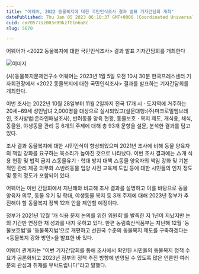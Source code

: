```yaml
---
title: "어웨어, 2022 동물복지에 대한 국민인식조사 결과 발표 기자간담회 개최"
datePublished: Thu Jan 05 2023 06:10:37 GMT+0000 (Coordinated Universal Time)
cuid: cm70577sz003r09kzft1n6u8c
slug: 5070

---
```



어웨어가 <2022 동물복지에 대한 국민인식조사> 결과 발표 기자간담회를 개최한다

![이미지](https://cdn.hashnode.com/res/hashnode/image/upload/v1739257819745/7312a844-455d-4242-834b-8aa8fe1e8bb0.jpeg)

(사)동물복지문제연구소 어웨어는 2023년 1월 5일 오전 10시 30분 한국프레스센터 기자회견장에서 <2022 동물복지에 대한 국민인식조사> 결과를 발표하는 기자간담회를 개최한다.

이번 조사는 2022년 10월 28일부터 11월 2일까지 전국 17개 시ㆍ도지역에 거주하는 20세~69세 성인남녀 2,000명을 대상으로 실시되었고(설문대행:(주)마크로밀엠브레인, 조사방법:온라인패널조사), 반려동물 양육 현황, 동물보호ㆍ복지 제도, 개식용, 채식, 동물원, 야생동물 관리 등 6개의 주제에 대해 총 93개 문항을 설문, 분석한 결과를 담고 있다.

조사 결과 동물복지에 대한 시민인식이 향상되었으며 2021년 조사에 비해 동물 양육자의 책임 강화를 요구하는 목소리가 높아진 것으로 나타났다. 이번 조사 결과에는 △개 식용 현황 및 법적 금지 △동물유기ㆍ학대 방지 대책 △동물 양육자의 책임 강화 및 기본적인 관리 제공 의무화 △반려동물 입양 사전 교육제 도입 등에 대한 시민들의 인지 정도 및 동의 정도가 포함되어 있다.

어웨어는 이번 간담회에서 지난해와 비교해 조사 결과를 설명하고 이를 바탕으로 동물 양육자 의무, 동물 유기 및 학대, 야생동물 복지 등 3개 주제에 대해 2023년 정부가 추진해야 할 동물복지 정책 12개 안을 제안할 예정이다.

정부가 2021년 12월 '개 식용 문제 논의를 위한 위원회'를 발족한 지 1년이 지났지만 논의 기간만 연장한 채 성과를 내지 못하고 있다. 한편 농림축산식품부는 지난해 12월 '동물보호법'을 '동물복지법'으로 개편하고 선진국 수준의 동물복지 제도를 구축하겠다는 <동물복지 강화 방안>을 발표한 바 있다.

어웨어 관계자는 "이번 기자간담회를 통해 조사에서 확인된 시민들의 동물복지 정책 수요가 공론화되고 2023년 정부의 정책 추진 방향에 반영될 수 있도록 많은 언론인 여러분의 관심과 취재를 부탁드립니다"라고 말했다.
